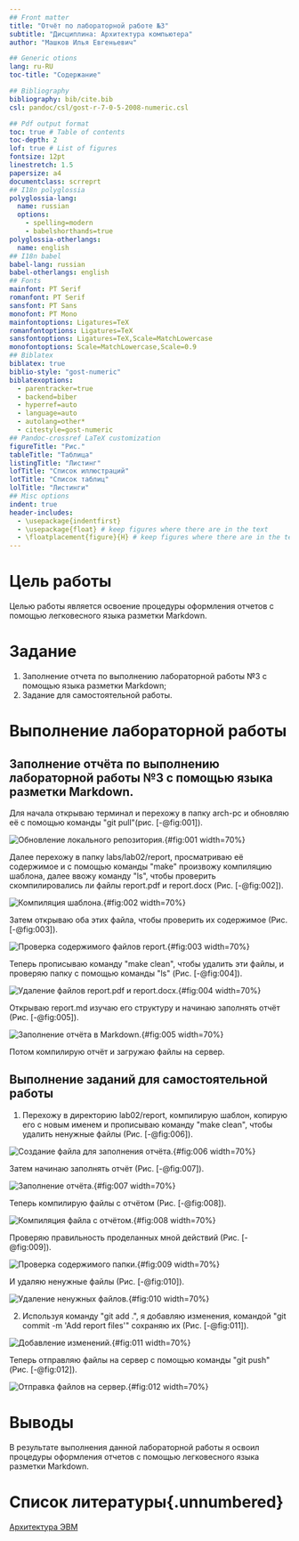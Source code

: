 ```yaml
---
## Front matter
title: "Отчёт по лабораторной работе №3"
subtitle: "Дисциплина: Архитектура компьютера"
author: "Машков Илья Евгеньевич"

## Generic otions
lang: ru-RU
toc-title: "Содержание"

## Bibliography
bibliography: bib/cite.bib
csl: pandoc/csl/gost-r-7-0-5-2008-numeric.csl

## Pdf output format
toc: true # Table of contents
toc-depth: 2
lof: true # List of figures
fontsize: 12pt
linestretch: 1.5
papersize: a4
documentclass: scrreprt
## I18n polyglossia
polyglossia-lang:
  name: russian
  options:
	- spelling=modern
	- babelshorthands=true
polyglossia-otherlangs:
  name: english
## I18n babel
babel-lang: russian
babel-otherlangs: english
## Fonts
mainfont: PT Serif
romanfont: PT Serif
sansfont: PT Sans
monofont: PT Mono
mainfontoptions: Ligatures=TeX
romanfontoptions: Ligatures=TeX
sansfontoptions: Ligatures=TeX,Scale=MatchLowercase
monofontoptions: Scale=MatchLowercase,Scale=0.9
## Biblatex
biblatex: true
biblio-style: "gost-numeric"
biblatexoptions:
  - parentracker=true
  - backend=biber
  - hyperref=auto
  - language=auto
  - autolang=other*
  - citestyle=gost-numeric
## Pandoc-crossref LaTeX customization
figureTitle: "Рис."
tableTitle: "Таблица"
listingTitle: "Листинг"
lofTitle: "Список иллюстраций"
lotTitle: "Список таблиц"
lolTitle: "Листинги"
## Misc options
indent: true
header-includes:
  - \usepackage{indentfirst}
  - \usepackage{float} # keep figures where there are in the text
  - \floatplacement{figure}{H} # keep figures where there are in the text
---
```


# Цель работы

Целью работы является освоение процедуры оформления отчетов с помощью легковесного языка разметки Markdown.

# Задание

1. Заполнение отчета по выполнению лабораторной работы №3 с помощью языка разметки Markdown;
2. Задание для самостоятельной работы.

# Выполнение лабораторной работы

## Заполнение отчёта по выполнению лабораторной работы №3 с помощью языка разметки Markdown.

Для начала открываю терминал и перехожу в папку arch-pc и обновляю её с помощью команды "git pull"(рис. [-@fig:001]).

![Обновление локального репозитория.](image/1.png){#fig:001 width=70%}

Далее перехожу в папку labs/lab02/report, просматриваю её содержимое и с помощью команды "make" произвожу компиляцию шаблона, далее ввожу команду "ls", чтобы проверить скомпилировались ли файлы report.pdf и report.docx (Рис. [-@fig:002]).

![Компиляция шаблона.](image/2.png){#fig:002 width=70%}

Затем открываю оба этих файла, чтобы проверить их содержимое (Рис. [-@fig:003]).

![Проверка содержимого файлов report.](image/3.png){#fig:003 width=70%}

Теперь прописываю команду "make clean", чтобы удалить эти файлы, и проверяю папку с помощью команды "ls" (Рис. [-@fig:004]).

![Удаление файлов report.pdf и report.docx.](image/4.png){#fig:004 width=70%}

Открываю report.md изучаю его структуру и начинаю заполнять отчёт (Рис. [-@fig:005]).

![Заполнение отчёта в Markdown.](image/13.png){#fig:005 width=70%}

Потом компилирую отчёт и загружаю файлы на сервер.

## Выполнение заданий для самостоятельной работы

1. Перехожу в директорию lab02/report, компилирую шаблон, копирую его с новым именем и прописываю команду "make clean", чтобы удалить ненужные файлы (Рис. [-@fig:006]).

![Создание файла для заполнения отчёта.](image/6.png){#fig:006 width=70%}

Затем начинаю заполнять отчёт (Рис. [-@fig:007]).

![Заполнение отчёта.](image/7.png){#fig:007 width=70%}

Теперь компилирую файлы с отчётом (Рис. [-@fig:008]).

![Компиляция файла с отчётом.](image/8.png){#fig:008 width=70%}

Проверяю правильность проделанных мной действий (Рис. [-@fig:009]).

![Проверка содержимого папки.](image/9.png){#fig:009 width=70%}

И удаляю ненужные файлы (Рис. [-@fig:010]).

![Удаление ненужных файлов.](image/10.png){#fig:010 width=70%}

2. Используя команду "git add .", я добавляю изменения, командой "git commit -m 'Add report files'" сохраняю их (Рис. [-@fig:011]).

![Добавление изменений.](image/11.png){#fig:011 width=70%}

Теперь отправляю файлы на сервер с помощью команды "git push" (Рис. [-@fig:012]).

![Отправка файлов на сервер.](image/12.png){#fig:012 width=70%}

# Выводы

В результате выполнения данной лабораторной работы я освоил процедуры оформления отчетов с помощью легковесного языка разметки Markdown.

# Список литературы{.unnumbered}

[Архитектура ЭВМ](https://esystem.rudn.ru/pluginfile.php/2089083/mod_resource/content/0/%D0%9B%D0%B0%D0%B1%D0%BE%D1%80%D0%B0%D1%82%D0%BE%D1%80%D0%BD%D0%B0%D1%8F%20%D1%80%D0%B0%D0%B1%D0%BE%D1%82%D0%B0%20%E2%84%963.%20%D0%AF%D0%B7%D1%8B%D0%BA%20%D1%80%D0%B0%D0%B7%D0%BC%D0%B5%D1%82%D0%BA%D0%B8%20.pdf)
